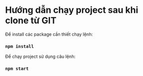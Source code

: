 # Hướng dẫn chạy project sau khi clone từ GIT
Để install các package cần thiết chạy lệnh:
### `npm install`
Để chạy project sử dụng câu lệnh:
### `npm start`